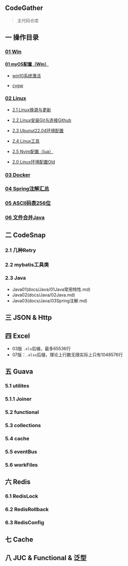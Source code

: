 ## CodeGather

> 主代码仓库


## 一 操作目录
### [01 Win](./docs/01Win.md)
#### [01 myOS配置（Win）](./docs/OrtherTools/【01】myOS配置_【others_20200121】.md)

+ [win10系统激活](./docs/OrtherTools/【01】myOS配置_【others_20200121】.md/#win10系统激活)

+ [cygw](./docs/OrtherTools/【01】myOS配置_【others_20200121】.md/###cygw)


### [02 Linux](./docs/02Debian系使用手册.md)

+ [2.1 Linux换源与更新](./docs/Linux/01Linux换源与更新.md)

+ [2.2 Linux安装Git与连接Github](./docs/Linux/02Github与基础设置.md)

+ [2.3 Ubunut22.04环境配置](./docs/Linux/03Ubuntu环境构建.md)

+ [2.4 Linux工具](./docs/Linux/05Linux工具.md)

+ [2.5 Nvim配置（lua）](./docs/Linux/06Nvim配置（lua）.md)
+ [2.0 Linux环境配置Old](./docs/Linux/01Linux_Config_Old.md)

### [03 Docker](./docs/05Docker.md)
### [04 Spring注解汇总](docs/Java/03Spring注解.md)
### [05 ASCII码表256位](./docs/ASCII码表全256位.pdf)
### [06 文件合并Java](./docs/文件合并.md)

## 二 CodeSnap
### 2.1 几种Retry
### 2.2 mybatis工具类

### 2.3 Java

+ Java01(docs/Java/01Java常用特性.md)
+ Java02(docs/Java/02Java.md)
+ Java03(docs/Java/03Spring注解.md)

## 三 JSON & Http
## 四 Excel
+ 03版 `.xls`后缀，最多65536行
+ 07版：`.xlsx`后缀，理论上行数无限实际上只有1048576行

## 五 Guava

### 5.1 utilites

### 5.1.1 Joiner

### 5.2 functional

### 5.3 collections

### 5.4 cache

### 5.5 eventBus

### 5.6 workFiles


## 六 Redis
### 6.1 RedisLock
### 6.2 RedisRollback
### 6.3 RedisConfig
## 七 Cache
## 八 JUC & Functional & 泛型



